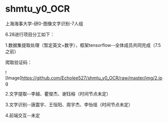 # shmtu_y0_OCR
上海海事大学-研0-图像文字识别-7人组

6.28进行项目分工如下：

1.数据集提取处理（暂定英文+数字），框架tensorflow--全体成员共同完成（7.5之前）

爬取验证码：

![Image]https://github.com/Echolee527/shmtu_y0_OCR/raw/master/img/2.jpg

2.文字提取--李越、瞿俊杰、谢钰榕（时间节点未定）

3.文字识别--唐震宇、王恒阳、周宇杰、李怡瑶（时间节点未定）

4.前端交互--未定
